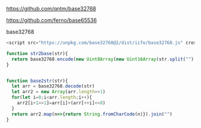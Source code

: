https://github.com/qntm/base32768

https://github.com/ferno/base65536



base32768

```javascript
<script src="https://unpkg.com/base32768@2/dist/iife/base32768.js" crossorigin></script>
```



```javascript
function str2base(str){
  return base32768.encode(new Uint8Array(new Uint16Array(str.split("").map(c => c.charCodeAt(0))).buffer))
}


function base2str(str){
  let arr = base32768.decode(str)
  let arr2 = new Array(arr.length>>1)
  for(let i=0;i<arr.length;i++){
    arr2[i+1>>1]=arr[i]+(arr[++i]<<8)
  }
  return arr2.map(n=>{return String.fromCharCode(n)}).join("")
}
```

